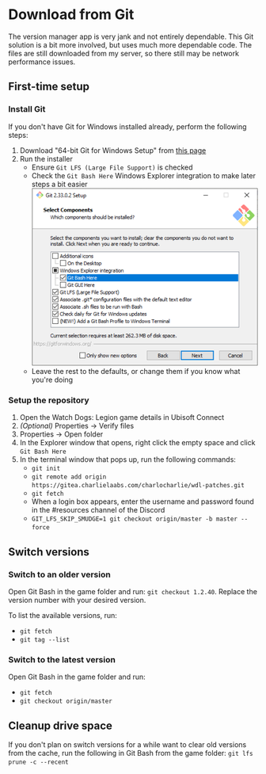# Download from Git

The version manager app is very jank and not entirely dependable. This Git solution is a bit more involved, but uses much more dependable code. The files are still downloaded from my server, so there still may be network performance issues.

## First-time setup

### Install Git

If you don't have Git for Windows installed already, perform the following steps:

1. Download "64-bit Git for Windows Setup" from [this page](https://git-scm.com/download/win)
1. Run the installer
    * Ensure `Git LFS (Large File Support)` is checked
    * Check the `Git Bash Here` Windows Explorer integration to make later steps a bit easier
    ![Git setup window example](img/git-install.png)
    * Leave the rest to the defaults, or change them if you know what you're doing

### Setup the repository

1. Open the Watch Dogs: Legion game details in Ubisoft Connect
1. *(Optional)* Properties -> Verify files
1. Properties -> Open folder
1. In the Explorer window that opens, right click the empty space and click `Git Bash Here`
1. In the terminal window that pops up, run the following commands:
    * `git init`
    * `git remote add origin https://gitea.charlielaabs.com/charlocharlie/wdl-patches.git`
    * `git fetch`
    * When a login box appears, enter the username and password found in the #resources channel of the Discord
    * `GIT_LFS_SKIP_SMUDGE=1 git checkout origin/master -b master --force`

## Switch versions

### Switch to an older version

Open Git Bash in the game folder and run: `git checkout 1.2.40`. Replace the version number with your desired version.

To list the available versions, run:

* `git fetch`
* `git tag --list`

### Switch to the latest version

Open Git Bash in the game folder and run:

* `git fetch`
* `git checkout origin/master`


## Cleanup drive space

If you don't plan on switch versions for a while want to clear old versions from the cache, run the following in Git Bash from the game folder: `git lfs prune -c --recent`